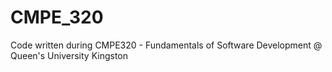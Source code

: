 # CMPE_320

Code written during CMPE320 - Fundamentals of Software Development @ Queen's University Kingston
